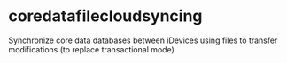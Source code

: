 coredatafilecloudsyncing
========================

Synchronize core data databases between iDevices using files to transfer modifications (to replace transactional mode)